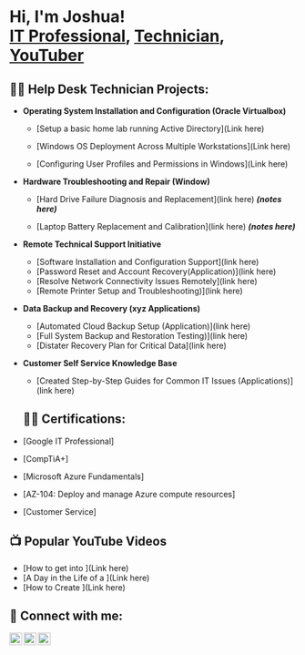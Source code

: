 <h1>Hi, I'm Joshua! <br/><a href="https://github.com/josuelcheco">IT Professional</a>, <a href="[www.linkedin.com/in/joshuacheco](https://www.linkedin.com/in/joshuacheco/)">Technician</a>, <a href="https://www.youtube.com/c/link here"> YouTuber</a></h1>

<h2>👨‍💻 Help Desk Technician Projects:</h2>

- <b>Operating System Installation and Configuration (Oracle Virtualbox)</b>
  - [Setup a basic home lab running Active Directory](Link here)
 
  - [Windows OS Deployment Across Multiple Workstations](Link here)
 
  - [Configuring User Profiles and Permissions in Windows](Link here)
- <b>Hardware Troubleshooting and Repair (Window)</b>
  - [Hard Drive Failure Diagnosis and Replacement](link here) <b><i>(notes here)</b></i>

  -  [Laptop Battery Replacement and Calibration](link here) <b><i>(notes here)</b></i>
   
- <b>Remote Technical Support Initiative</b>
  - [Software Installation and Configuration Support](link here)
  - [Password Reset and Account Recovery(Application)](link here)
  - [Resolve Network Connectivity Issues Remotely](link here)
  - [Remote Printer Setup and Troubleshooting)](link here)
- <b>Data Backup and Recovery (xyz Applications)</b>
  - [Automated Cloud Backup Setup (Application)](link here)
  - [Full System Backup and Restoration Testing)](link here)
  - [Distater Recovery Plan for Critical Data](link here)
- <b>Customer Self Service Knowledge Base</b>
  - [Created Step-by-Step Guides for Common IT Issues (Applications)](link here)
 
   <h2>👨‍💻 Certifications:</h2>
 - [Google IT Professional]

 - [CompTiA+]

 - [Microsoft Azure Fundamentals]

 - [AZ-104: Deploy and manage Azure compute resources]

 - [Customer Service]
  

<h2>📺 Popular YouTube Videos</h2>

- [How to get into ](Link here)
- [A Day in the Life of a ](Link here)
- [How to Create ](Link here)

<h2> 🤳 Connect with me:</h2>

[<img align="left" alt="JoshMadakor | YouTube" width="22px" src="https://cdn.jsdelivr.net/npm/simple-icons@v3/icons/youtube.svg" />][youtube]
[<img align="left" alt="JoshMadakor | Twitter" width="22px" src="https://cdn.jsdelivr.net/npm/simple-icons@v3/icons/twitter.svg" />][twitter]
[<img align="left" alt="JoshMadakor | LinkedIn" width="22px" src="https://cdn.jsdelivr.net/npm/simple-icons@v3/icons/linkedin.svg" />][linkedin]

[twitter]: https://twitter.com/linkhere
[youtube]: https://www.youtube.com/c/linkhere
[linkedin]: https://linkedin.com/in/joshuacheco

<!--
**joshmadakor1/joshmadakor1** is a ✨ _special_ ✨ repository because its `README.md` (this file) appears on your GitHub profile.

Here are some ideas to get you started:

- 🔭 I’m currently working on ...
- 🌱 I’m currently learning ...
- 👯 I’m looking to collaborate on ...
- 🤔 I’m looking for help with ...
- 💬 Ask me about ...
- 📫 How to reach me: ...
- 😄 Pronouns: ...
- ⚡ Fun fact: ...
-->
 
